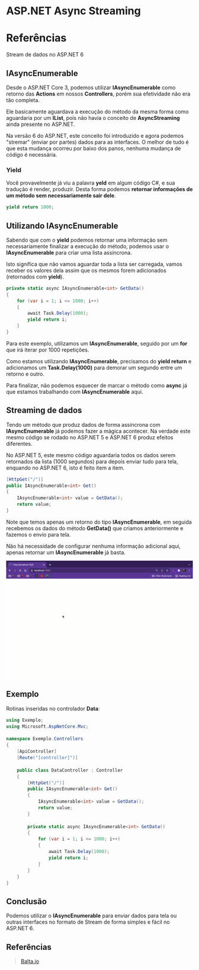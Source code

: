 # ASP.NET Async Streaming

# Referências

Stream de dados no ASP.NET 6

## IAsyncEnumerable

Desde o ASP.NET Core 3, podemos utilizar **IAsyncEnumerable<T>** como retorno das **Actions** em nossos **Controllers**, porém sua efetividade não era tão completa.

Ele basicamente aguardava a execução do método da mesma forma como aguardaria por um **IList**, pois não havia o conceito de **AsyncStreaming** ainda presente no ASP.NET.

Na versão 6 do ASP.NET, este conceito foi introduzido e agora podemos "stremar" (enviar por partes) dados para as interfaces. O melhor de tudo é que esta mudança ocorreu por baixo dos panos, nenhuma mudança de código é necessária.

### Yield

Você provavelmente já viu a palavra **yeld** em algum código C#, e sua tradução é render, produzir. Desta forma podemos **retornar informações de um método sem necessariamente sair dele**.

```c#
yield return 1000;
```

## Utilizando IAsyncEnumerable

Sabendo que com o **yield** podemos retornar uma informação sem necessariamente finalizar a execução do método, podemos usar o **IAsyncEnumerable** para criar uma lista assíncrona.

Isto significa que não vamos aguardar toda a lista ser carregada, vamos receber os valores dela assim que os mesmos forem adicionados (retornados com **yield**).

```c#
private static async IAsyncEnumerable<int> GetData()
{
    for (var i = 1; i <= 1000; i++)
    {
        await Task.Delay(1000);
        yield return i;
    }
}
```

Para este exemplo, utilizamos um **IAsyncEnumerable<int>**, seguido por um **for** que irá iterar por 1000 repetições.

Como estamos utilizando **IAsyncEnumerable**, precisamos do **yield return** e adicionamos um **Task.Delay(1000)** para demorar um segundo entre um retorno e outro.

Para finalizar, não podemos esquecer de marcar o método como **async** já que estamos trabalhando com **IAsyncEnumerable** aqui.

## Streaming de dados

Tendo um método que produz dados de forma assíncrona com **IAsyncEnumerable** já podemos fazer a mágica acontecer. Na verdade este mesmo código se rodado no ASP.NET 5 e ASP.NET 6 produz efeitos diferentes.

No ASP.NET 5, este mesmo código aguardaria todos os dados serem retornados da lista (1000 segundos) para depois enviar tudo para tela, enquando no ASP.NET 6, isto é feito item a item.

```c#
[HttpGet("/")]
public IAsyncEnumerable<int> Get()
{
    IAsyncEnumerable<int> value = GetData();
    return value;
}
```

Note que temos apenas um retorno do tipo **IAsyncEnumerable<int>**, em seguida recebemos os dados do método **GetData()** que criamos anteriormente e fazemos o envio para tela.

Não há necessidade de configurar nenhuma informação adicional aqui, apenas retornar um **IAsyncEnumerable** já basta.

![Browser](./Assets/asyncenum.gif)

## Exemplo

Rotinas inseridas no controlador **Data**:

```c#
using Exemplo;
using Microsoft.AspNetCore.Mvc;

namespace Exemplo.Controllers
{
    [ApiController]
    [Route("[controller]")]

    public class DataController : Controller
    {
        [HttpGet("/")]
        public IAsyncEnumerable<int> Get()
        {
            IAsyncEnumerable<int> value = GetData();
            return value;
        }

        private static async IAsyncEnumerable<int> GetData()
        {
            for (var i = 1; i <= 1000; i++)
            {
                await Task.Delay(1000);
                yield return i;
            }
        }
    }
}
```

## Conclusão

Podemos utilizar o **IAsyncEnumerable** para enviar dados para tela ou outras interfaces no formato de Stream de forma simples e fácil no ASP.NET 6.

## Referências

> [Balta.io](https://balta.io/blog/aspnet-async-streaming)
